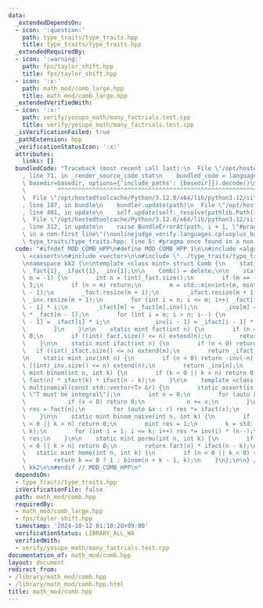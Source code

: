 ```yaml
---
data:
  _extendedDependsOn:
  - icon: ':question:'
    path: type_traits/type_traits.hpp
    title: type_traits/type_traits.hpp
  _extendedRequiredBy:
  - icon: ':warning:'
    path: fps/taylor_shift.hpp
    title: fps/taylor_shift.hpp
  - icon: ':x:'
    path: math_mod/comb_large.hpp
    title: math_mod/comb_large.hpp
  _extendedVerifiedWith:
  - icon: ':x:'
    path: verify/yosupo_math/many_factrials.test.cpp
    title: verify/yosupo_math/many_factrials.test.cpp
  _isVerificationFailed: true
  _pathExtension: hpp
  _verificationStatusIcon: ':x:'
  attributes:
    links: []
  bundledCode: "Traceback (most recent call last):\n  File \"/opt/hostedtoolcache/Python/3.12.0/x64/lib/python3.12/site-packages/onlinejudge_verify/documentation/build.py\"\
    , line 71, in _render_source_code_stat\n    bundled_code = language.bundle(stat.path,\
    \ basedir=basedir, options={'include_paths': [basedir]}).decode()\n          \
    \         ^^^^^^^^^^^^^^^^^^^^^^^^^^^^^^^^^^^^^^^^^^^^^^^^^^^^^^^^^^^^^^^^^^^^^^^^^^^^^^^^^\n\
    \  File \"/opt/hostedtoolcache/Python/3.12.0/x64/lib/python3.12/site-packages/onlinejudge_verify/languages/cplusplus.py\"\
    , line 187, in bundle\n    bundler.update(path)\n  File \"/opt/hostedtoolcache/Python/3.12.0/x64/lib/python3.12/site-packages/onlinejudge_verify/languages/cplusplus_bundle.py\"\
    , line 401, in update\n    self.update(self._resolve(pathlib.Path(included), included_from=path))\n\
    \  File \"/opt/hostedtoolcache/Python/3.12.0/x64/lib/python3.12/site-packages/onlinejudge_verify/languages/cplusplus_bundle.py\"\
    , line 312, in update\n    raise BundleErrorAt(path, i + 1, \"#pragma once found\
    \ in a non-first line\")\nonlinejudge_verify.languages.cplusplus_bundle.BundleErrorAt:\
    \ type_traits/type_traits.hpp: line 5: #pragma once found in a non-first line\n"
  code: "#ifndef MOD_COMB_HPP\n#define MOD_COMB_HPP 1\n\n#include <algorithm>\n#include\
    \ <cassert>\n#include <vector>\n\n#include \"../type_traits/type_traits.hpp\"\n\
    \nnamespace kk2 {\n\ntemplate <class mint> struct Comb {\n    static inline std::vector<mint>\
    \ _fact{1}, _ifact{1}, _inv{1};\n\n    Comb() = delete;\n\n    static void extend(int\
    \ m = -1) {\n        int n = (int)_fact.size();\n        if (m == -1) m = n <<\
    \ 1;\n        if (n > m) return;\n        m = std::min<int>(m, mint::getmod()\
    \ - 1);\n        _fact.resize(m + 1);\n        _ifact.resize(m + 1);\n       \
    \ _inv.resize(m + 1);\n        for (int i = n; i <= m; i++) _fact[i] = _fact[i\
    \ - 1] * i;\n        _ifact[m] = _fact[m].inv();\n        _inv[m] = _ifact[m]\
    \ * _fact[m - 1];\n        for (int i = m; i > n; i--) {\n            _ifact[i\
    \ - 1] = _ifact[i] * i;\n            _inv[i - 1] = _ifact[i - 1] * _fact[i - 2];\n\
    \        }\n    }\n\n    static mint fact(int n) {\n        if (n < 0) return\
    \ 0;\n        if ((int)_fact.size() <= n) extend(n);\n        return _fact[n];\n\
    \    }\n\n    static mint ifact(int n) {\n        if (n < 0) return 0;\n     \
    \   if ((int)_ifact.size() <= n) extend(n);\n        return _ifact[n];\n    }\n\
    \n    static mint inv(int n) {\n        if (n < 0) return -inv(-n);\n        if\
    \ ((int)_inv.size() <= n) extend(n);\n        return _inv[n];\n    }\n\n    static\
    \ mint binom(int n, int k) {\n        if (k < 0 || k > n) return 0;\n        return\
    \ fact(n) * ifact(k) * ifact(n - k);\n    }\n\n    template <class T> static mint\
    \ multinomial(const std::vector<T> &r) {\n        static_assert(is_integral_extended<T>::value,\
    \ \"T must be integral\");\n        int n = 0;\n        for (auto &x : r) {\n\
    \            if (x < 0) return 0;\n            n += x;\n        }\n        mint\
    \ res = fact(n);\n        for (auto &x : r) res *= ifact(x);\n        return res;\n\
    \    }\n\n    static mint binom_naive(int n, int k) {\n        if (n < 0 || k\
    \ < 0 || k > n) return 0;\n        mint res = 1;\n        k = std::min(k, n -\
    \ k);\n        for (int i = 1; i <= k; i++) res *= inv(i) * (n--);\n        return\
    \ res;\n    }\n\n    static mint permu(int n, int k) {\n        if (n < 0 || k\
    \ < 0 || k > n) return 0;\n        return fact(n) * ifact(n - k);\n    }\n\n \
    \   static mint homo(int n, int k) {\n        if (n < 0 || k < 0) return 0;\n\
    \        return k == 0 ? 1 : binom(n + k - 1, k);\n    }\n};\n\n} // namespace\
    \ kk2\n\n#endif // MOD_COMB_HPP\n"
  dependsOn:
  - type_traits/type_traits.hpp
  isVerificationFile: false
  path: math_mod/comb.hpp
  requiredBy:
  - math_mod/comb_large.hpp
  - fps/taylor_shift.hpp
  timestamp: '2024-10-12 01:10:28+09:00'
  verificationStatus: LIBRARY_ALL_WA
  verifiedWith:
  - verify/yosupo_math/many_factrials.test.cpp
documentation_of: math_mod/comb.hpp
layout: document
redirect_from:
- /library/math_mod/comb.hpp
- /library/math_mod/comb.hpp.html
title: math_mod/comb.hpp
---
```

